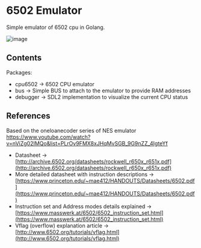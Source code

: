 # 6502 Emulator

Simple emulator of 6502 cpu in Golang.

![image](https://user-images.githubusercontent.com/3957076/189212091-485c172a-b81e-440e-9d9c-fb9549cdd214.png)

## Contents

Packages:

- cpu6502 -> 6502 CPU emulator
- bus -> Simple BUS to attach to the emulator to provide RAM addresses
- debugger -> SDL2 implementation to visualize the current CPU status

## References

Based on the oneloanecoder series of NES emulator https://www.youtube.com/watch?v=nViZg02IMQo&list=PLrOv9FMX8xJHqMvSGB_9G9nZZ_4IgteYf

- Datasheet -> [http://archive.6502.org/datasheets/rockwell_r650x_r651x.pdf](http://archive.6502.org/datasheets/rockwell_r650x_r651x.pdf)
- More detailed datasheet with instruction descriptions -> [https://www.princeton.edu/~mae412/HANDOUTS/Datasheets/6502.pdf](https://www.princeton.edu/~mae412/HANDOUTS/Datasheets/6502.pdf)
- Instruction set and Address modes details explained -> [https://www.masswerk.at/6502/6502_instruction_set.html](https://www.masswerk.at/6502/6502_instruction_set.html)
- Vflag (overflow) explanation article -> [http://www.6502.org/tutorials/vflag.html](http://www.6502.org/tutorials/vflag.html)
